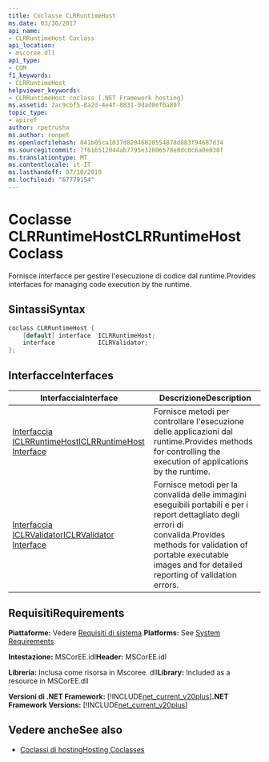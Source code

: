 ```yaml
---
title: Coclasse CLRRuntimeHost
ms.date: 03/30/2017
api_name:
- CLRRuntimeHost Coclass
api_location:
- mscoree.dll
api_type:
- COM
f1_keywords:
- CLRRuntimeHost
helpviewer_keywords:
- CLRRuntimeHost coclass [.NET Framework hosting]
ms.assetid: 2ac9cbf5-8a2d-4e4f-8831-0dad8ef0a897
topic_type:
- apiref
author: rpetrusha
ms.author: ronpet
ms.openlocfilehash: 841b05ca1037d82046820554878d883f94687d34
ms.sourcegitcommit: 7f616512044ab7795e32806578e8dc0c6a0e038f
ms.translationtype: MT
ms.contentlocale: it-IT
ms.lasthandoff: 07/10/2019
ms.locfileid: "67779154"
---
```

# <a name="clrruntimehost-coclass"></a><span data-ttu-id="6979e-102">Coclasse CLRRuntimeHost</span><span class="sxs-lookup"><span data-stu-id="6979e-102">CLRRuntimeHost Coclass</span></span>
<span data-ttu-id="6979e-103">Fornisce interfacce per gestire l'esecuzione di codice dal runtime.</span><span class="sxs-lookup"><span data-stu-id="6979e-103">Provides interfaces for managing code execution by the runtime.</span></span>  
  
## <a name="syntax"></a><span data-ttu-id="6979e-104">Sintassi</span><span class="sxs-lookup"><span data-stu-id="6979e-104">Syntax</span></span>  
  
```cpp  
coclass CLRRuntimeHost {  
    [default] interface  ICLRRuntimeHost;  
    interface            ICLRValidator;  
};  
```  
  
## <a name="interfaces"></a><span data-ttu-id="6979e-105">Interfacce</span><span class="sxs-lookup"><span data-stu-id="6979e-105">Interfaces</span></span>  
  
|<span data-ttu-id="6979e-106">Interfaccia</span><span class="sxs-lookup"><span data-stu-id="6979e-106">Interface</span></span>|<span data-ttu-id="6979e-107">Descrizione</span><span class="sxs-lookup"><span data-stu-id="6979e-107">Description</span></span>|  
|---------------|-----------------|  
|[<span data-ttu-id="6979e-108">Interfaccia ICLRRuntimeHost</span><span class="sxs-lookup"><span data-stu-id="6979e-108">ICLRRuntimeHost Interface</span></span>](../../../../docs/framework/unmanaged-api/hosting/iclrruntimehost-interface.md)|<span data-ttu-id="6979e-109">Fornisce metodi per controllare l'esecuzione delle applicazioni dal runtime.</span><span class="sxs-lookup"><span data-stu-id="6979e-109">Provides methods for controlling the execution of applications by the runtime.</span></span>|  
|[<span data-ttu-id="6979e-110">Interfaccia ICLRValidator</span><span class="sxs-lookup"><span data-stu-id="6979e-110">ICLRValidator Interface</span></span>](../../../../docs/framework/unmanaged-api/hosting/iclrvalidator-interface.md)|<span data-ttu-id="6979e-111">Fornisce metodi per la convalida delle immagini eseguibili portabili e per i report dettagliato degli errori di convalida.</span><span class="sxs-lookup"><span data-stu-id="6979e-111">Provides methods for validation of portable executable images and for detailed reporting of validation errors.</span></span>|  
  
## <a name="requirements"></a><span data-ttu-id="6979e-112">Requisiti</span><span class="sxs-lookup"><span data-stu-id="6979e-112">Requirements</span></span>  
 <span data-ttu-id="6979e-113">**Piattaforme:** Vedere [Requisiti di sistema](../../../../docs/framework/get-started/system-requirements.md).</span><span class="sxs-lookup"><span data-stu-id="6979e-113">**Platforms:** See [System Requirements](../../../../docs/framework/get-started/system-requirements.md).</span></span>  
  
 <span data-ttu-id="6979e-114">**Intestazione:** MSCorEE.idl</span><span class="sxs-lookup"><span data-stu-id="6979e-114">**Header:** MSCorEE.idl</span></span>  
  
 <span data-ttu-id="6979e-115">**Libreria:** Inclusa come risorsa in Mscoree. dll</span><span class="sxs-lookup"><span data-stu-id="6979e-115">**Library:** Included as a resource in MSCorEE.dll</span></span>  
  
 <span data-ttu-id="6979e-116">**Versioni di .NET Framework:** [!INCLUDE[net_current_v20plus](../../../../includes/net-current-v20plus-md.md)]</span><span class="sxs-lookup"><span data-stu-id="6979e-116">**.NET Framework Versions:** [!INCLUDE[net_current_v20plus](../../../../includes/net-current-v20plus-md.md)]</span></span>  
  
## <a name="see-also"></a><span data-ttu-id="6979e-117">Vedere anche</span><span class="sxs-lookup"><span data-stu-id="6979e-117">See also</span></span>

- [<span data-ttu-id="6979e-118">Coclassi di hosting</span><span class="sxs-lookup"><span data-stu-id="6979e-118">Hosting Coclasses</span></span>](../../../../docs/framework/unmanaged-api/hosting/hosting-coclasses.md)

